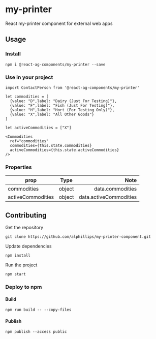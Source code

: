 # my-printer

React my-printer component for external web apps

## Usage

### Install
```
npm i @react-ag-components/my-printer --save
```
### Use in your project
```
import ContactPerson from '@react-ag-components/my-printer'
```

```
let commodities = [
  {value: "D",label: "Dairy (Just For Testing)"},
  {value: "F",label: "Fish (Just For Testing)"},
  {value: "H",label: "Hort (For Testing Only)"},
  {value: "X",label: "All Other Goods"}
]

let activeCommodities = ["X"]
```

```
<Commodities
  ref="commodities"
  commodities={this.state.commodities}
  activeCommodities={this.state.activeCommodities}
/>

```

### Properties

| prop        | Type           | Note  |
| ------------- |:-------------:| -----:|
| commodities      | object | data.commodities |
| activeCommodities      | object | data.activeCommodities |



## Contributing

Get the repository
```
git clone https://github.com/alphillips/my-printer-component.git
```

Update dependencies
```
npm install
```

Run the project
```
npm start
```

### Deploy to npm
#### Build
`npm run build -- --copy-files`

#### Publish
`npm publish --access public`

